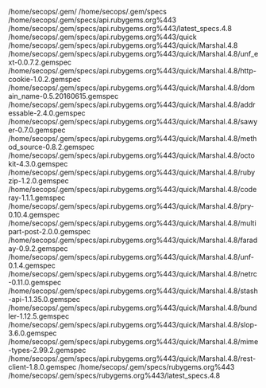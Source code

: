 /home/secops/.gem/
/home/secops/.gem/specs
/home/secops/.gem/specs/api.rubygems.org%443
/home/secops/.gem/specs/api.rubygems.org%443/latest_specs.4.8
/home/secops/.gem/specs/api.rubygems.org%443/quick
/home/secops/.gem/specs/api.rubygems.org%443/quick/Marshal.4.8
/home/secops/.gem/specs/api.rubygems.org%443/quick/Marshal.4.8/unf_ext-0.0.7.2.gemspec
/home/secops/.gem/specs/api.rubygems.org%443/quick/Marshal.4.8/http-cookie-1.0.2.gemspec
/home/secops/.gem/specs/api.rubygems.org%443/quick/Marshal.4.8/domain_name-0.5.20160615.gemspec
/home/secops/.gem/specs/api.rubygems.org%443/quick/Marshal.4.8/addressable-2.4.0.gemspec
/home/secops/.gem/specs/api.rubygems.org%443/quick/Marshal.4.8/sawyer-0.7.0.gemspec
/home/secops/.gem/specs/api.rubygems.org%443/quick/Marshal.4.8/method_source-0.8.2.gemspec
/home/secops/.gem/specs/api.rubygems.org%443/quick/Marshal.4.8/octokit-4.3.0.gemspec
/home/secops/.gem/specs/api.rubygems.org%443/quick/Marshal.4.8/rubyzip-1.2.0.gemspec
/home/secops/.gem/specs/api.rubygems.org%443/quick/Marshal.4.8/coderay-1.1.1.gemspec
/home/secops/.gem/specs/api.rubygems.org%443/quick/Marshal.4.8/pry-0.10.4.gemspec
/home/secops/.gem/specs/api.rubygems.org%443/quick/Marshal.4.8/multipart-post-2.0.0.gemspec
/home/secops/.gem/specs/api.rubygems.org%443/quick/Marshal.4.8/faraday-0.9.2.gemspec
/home/secops/.gem/specs/api.rubygems.org%443/quick/Marshal.4.8/unf-0.1.4.gemspec
/home/secops/.gem/specs/api.rubygems.org%443/quick/Marshal.4.8/netrc-0.11.0.gemspec
/home/secops/.gem/specs/api.rubygems.org%443/quick/Marshal.4.8/stash-api-1.1.35.0.gemspec
/home/secops/.gem/specs/api.rubygems.org%443/quick/Marshal.4.8/bundler-1.12.5.gemspec
/home/secops/.gem/specs/api.rubygems.org%443/quick/Marshal.4.8/slop-3.6.0.gemspec
/home/secops/.gem/specs/api.rubygems.org%443/quick/Marshal.4.8/mime-types-2.99.2.gemspec
/home/secops/.gem/specs/api.rubygems.org%443/quick/Marshal.4.8/rest-client-1.8.0.gemspec
/home/secops/.gem/specs/rubygems.org%443
/home/secops/.gem/specs/rubygems.org%443/latest_specs.4.8
